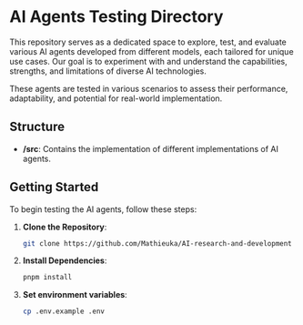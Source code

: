 # AI Agents Testing Directory

This repository serves as a dedicated space to explore, test, and evaluate various AI agents developed from different 
models, each tailored for unique use cases. Our goal is to experiment with and understand the capabilities, strengths, 
and limitations of diverse AI technologies.

These agents are tested in various scenarios to assess their performance, adaptability, and potential for
real-world implementation.

## Structure

-  **/src**: Contains the implementation of different implementations of AI agents.

## Getting Started

To begin testing the AI agents, follow these steps:

1. **Clone the Repository**:
   ```bash
   git clone https://github.com/Mathieuka/AI-research-and-development

2. **Install Dependencies**:
   ```bash
   pnpm install

3. **Set environment variables**:
   ```bash
   cp .env.example .env
   ```
   
   
